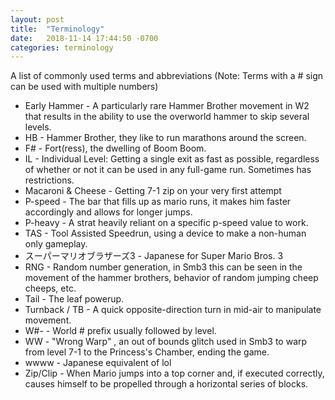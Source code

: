 ```yaml
---
layout: post
title:  "Terminology"
date:   2018-11-14 17:44:50 -0700
categories: terminology
---
```


A list of commonly used terms and abbreviations (Note: Terms with a # sign can be used with multiple numbers)

* Early Hammer - A particularly rare Hammer Brother movement in W2 that results in the ability to use the overworld hammer to skip several levels.
* HB - Hammer Brother, they like to run marathons around the screen.
* F# - Fort(ress), the dwelling of Boom Boom.
* IL - Individual Level: Getting a single exit as fast as possible, regardless of whether or not it can be used in any full-game run. Sometimes has restrictions.
* Macaroni & Cheese - Getting 7-1 zip on your very first attempt
* P-speed - The bar that fills up as mario runs, it makes him faster accordingly and allows for longer jumps. 
* P-heavy - A strat heavily reliant on a specific p-speed value to work. 
* TAS - Tool Assisted Speedrun, using a device to make a non-human only gameplay.
* スーパーマリオブラザーズ3 - Japanese for Super Mario Bros. 3
* RNG - Random number generation, in Smb3 this can be seen in the movement of the hammer brothers, behavior of random jumping cheep cheeps, etc. 
* Tail - The leaf powerup. 
* Turnback / TB - A quick opposite-direction turn in mid-air to manipulate movement.
* W#- - World # prefix usually followed by level.
* WW - "Wrong Warp" , an out of bounds glitch used in Smb3 to warp from level 7-1 to the Princess's Chamber, ending the game. 
* wwww - Japanese equivalent of lol
* Zip/Clip - When Mario jumps into a top corner and, if executed correctly, causes himself to be propelled through a horizontal series of blocks.
